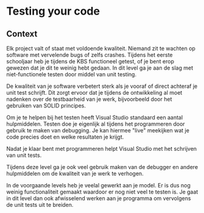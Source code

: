 # Testing your code
## Context
Elk project valt of staat met voldoende kwaliteit. Niemand zit te wachten op software met vervelende bugs of zelfs crashes. Tijdens het eerste schooljaar heb je tijdens de KBS functioneel getest, of je bent erop gewezen dat je dit te weinig hebt gedaan. In dit level ga je aan de slag met niet-functionele testen door middel van unit testing.

De kwaliteit van je software verbetert sterk als je vooraf of direct achteraf je unit test schrijft. Dit zorgt ervoor dat je tijdens de ontwikkeling al moet nadenken over de testbaarheid van je werk, bijvoorbeeld door het gebruiken van SOLID principes.

Om je te helpen bij het testen heeft Visual Studio standaard een aantal hulpmiddelen. Testen doe je eigenlijk al tijdens het programmeren door gebruik te maken van debugging. Je kan hiermee "live" meekijken wat je code precies doet en welke resultaten je krijgt.

Nadat je klaar bent met programmeren helpt Visual Studio met het schrijven van unit tests.

Tijdens deze level ga je ook veel gebruik maken van de debugger en andere hulpmiddelen om de kwaliteit van je werk te verhogen.

In de voorgaande levels heb je veelal gewerkt aan je model. Er is dus nog weinig functionaliteit gemaakt waardoor er nog niet veel te testen is. Je gaat in dit level dan ook afwisselend werken aan je programma om vervolgens de unit tests uit te breiden.